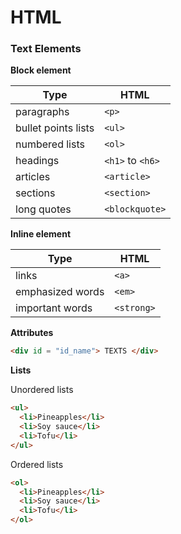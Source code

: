 # HTML

### Text Elements

**Block element**

| Type | HTML |
| ----------- | ----------- |
| paragraphs | `<p>` |
| bullet points lists | `<ul>` |
| numbered lists | `<ol>` |
| headings | `<h1>` to `<h6>` |
| articles | `<article>` |
| sections | `<section>` |
| long quotes | `<blockquote>` |



**Inline element**

| Type | HTML |
| ----------- | ----------- |
| links | `<a>` |
| emphasized words | `<em>` |
| important words | `<strong>` |

  
**Attributes**

``` html
<div id = "id_name"> TEXTS </div>
```

**Lists**

Unordered lists

```html
<ul>
  <li>Pineapples</li>
  <li>Soy sauce</li>
  <li>Tofu</li>
</ul>
```

Ordered lists

```html
<ol>
  <li>Pineapples</li>
  <li>Soy sauce</li>
  <li>Tofu</li>
</ol>
```
